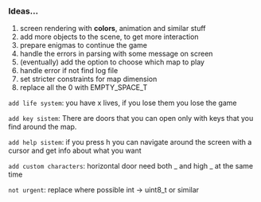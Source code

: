 ### Ideas... 

1. screen rendering with **colors**, animation and similar stuff
2. add more objects to the scene, to get more interaction
3. prepare enigmas to continue the game
4. handle the errors in parsing with some message on screen
5. (eventually) add the option to choose which map to play
6. handle error if not find log file
7. set stricter constraints for map dimension 
8. replace all the 0 with EMPTY_SPACE_T

`add life system`: you have x lives, if you lose them you lose the game

`add key sistem`: There are doors that you can open only with keys that you find around the map.

`add help sistem`: if you press h you can navigate around the screen with a cursor and get info about what you want

`add custom characters`: horizontal door need both _ and high _ at the same time

`not urgent`: replace where possible int -> uint8_t or similar  


